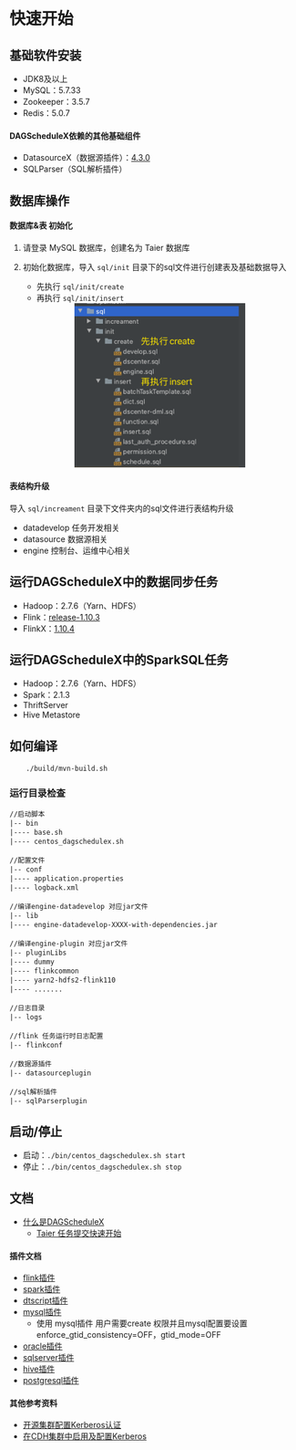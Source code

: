 # 快速开始

## 基础软件安装
 * JDK8及以上
* MySQL：5.7.33
* Zookeeper：3.5.7
* Redis：5.0.7

#### DAGScheduleX依赖的其他基础组件
* DatasourceX（数据源插件）：[4.3.0](https://github.com/DTStack/DatasourceX/releases/tag/v4.3.0)
* SQLParser（SQL解析插件）

## 数据库操作
#### 数据库&表 初始化
1. 请登录 MySQL 数据库，创建名为 Taier 数据库
2. 初始化数据库，导入 `sql/init` 目录下的sql文件进行创建表及基础数据导入
    * 先执行 `sql/init/create`
    * 再执行 `sql/init/insert`
    
    <div align=center> 
     <img src= ./sqlinit.jpg width=300 />
    </div>

#### 表结构升级
导入 `sql/increament` 目录下文件夹内的sql文件进行表结构升级
* datadevelop 任务开发相关
* datasource 数据源相关
* engine 控制台、运维中心相关


## 运行DAGScheduleX中的数据同步任务
* Hadoop：2.7.6（Yarn、HDFS）
* Flink：[release-1.10.3](https://github.com/apache/flink/releases/tag/release-1.10.3)
* FlinkX：[1.10.4](https://github.com/DTStack/flinkx/releases/tag/1.10.4)
    
## 运行DAGScheduleX中的SparkSQL任务
* Hadoop：2.7.6（Yarn、HDFS）
* Spark：2.1.3
* ThriftServer
* Hive Metastore

## 如何编译
```Shell
    ./build/mvn-build.sh
```

### 运行目录检查
```
//启动脚本
|-- bin 
|---- base.sh
|---- centos_dagschedulex.sh

//配置文件
|-- conf 
|---- application.properties
|---- logback.xml

//编译engine-datadevelop 对应jar文件
|-- lib 
|---- engine-datadevelop-XXXX-with-dependencies.jar

//编译engine-plugin 对应jar文件
|-- pluginLibs 
|---- dummy
|---- flinkcommon
|---- yarn2-hdfs2-flink110
|---- .......

//日志目录
|-- logs 

//flink 任务运行时日志配置
|-- flinkconf 

//数据源插件
|-- datasourceplugin

//sql解析插件 
|-- sqlParserplugin 
```

## 启动/停止
* 启动：`./bin/centos_dagschedulex.sh start`
* 停止：`./bin/centos_dagschedulex.sh stop`


## 文档
* [什么是DAGScheduleX](https://github.com/DTStack/Taier/blob/master/docs/Taier%20github.pdf)
    * [Taier 任务提交快速开始](https://github.com/DTStack/Taier/blob/master/docs/submit_CH.md)
    

#### 插件文档
* [flink插件](https://github.com/DTStack/Taier/blob/master/docs/plugins/flink.md)
* [spark插件](https://github.com/DTStack/Taier/blob/master/docs/plugins/spark_yarn.md)
* [dtscript插件](https://github.com/DTStack/Taier/blob/master/docs/plugins/dtscript.md)
* [mysql插件](https://github.com/DTStack/Taier/blob/master/docs/plugins/mysql.md)
  * 使用 mysql插件 用户需要create 权限并且mysql配置要设置 enforce_gtid_consistency=OFF，gtid_mode=OFF
* [oracle插件](https://github.com/DTStack/Taier/blob/master/docs/plugins/oracle.md)
* [sqlserver插件](https://github.com/DTStack/Taier/blob/master/docs/plugins/sqlserver.md)
* [hive插件](https://github.com/DTStack/Taier/blob/master/docs/plugins/hive.md)
* [postgresql插件](https://github.com/DTStack/Taier/blob/master/docs/plugins/postgresql.md)

#### 其他参考资料
* [开源集群配置Kerberos认证](https://github.com/DTStack/Taier/blob/master/docs/hadoopWithKerberos.docx) 
* [在CDH集群中启用及配置Kerberos](https://github.com/DTStack/Taier/blob/master/docs/chdWhithKerberos.docx) 

